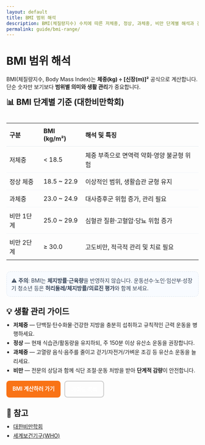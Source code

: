 ```yaml
---
layout: default
title: BMI 범위 해석
description: BMI(체질량지수) 수치에 따른 저체중, 정상, 과체중, 비만 단계별 해석과 건강 가이드를 제공합니다.
permalink: guide/bmi-range/
---
```


<h1>BMI 범위 해석</h1>

<p class="note">BMI(체질량지수, Body Mass Index)는 <b>체중(kg) ÷ [신장(m)]²</b> 공식으로 계산합니다.  
단순 숫자만 보기보다 <b>범위별 의미와 생활 관리</b>가 중요합니다.</p>

<div class="card" style="max-width:860px;margin:0 auto;">
  <h2 style="margin-top:0">📊 BMI 단계별 기준 (대한비만학회)</h2>

  <div style="overflow-x:auto">
    <table style="width:100%;border-collapse:collapse">
      <thead>
        <tr>
          <th style="text-align:left;border-bottom:1px solid #e6ebf0;padding:10px 8px;">구분</th>
          <th style="text-align:left;border-bottom:1px solid #e6ebf0;padding:10px 8px;">BMI (kg/m²)</th>
          <th style="text-align:left;border-bottom:1px solid #e6ebf0;padding:10px 8px;">해석 및 특징</th>
        </tr>
      </thead>
      <tbody>
        <tr>
          <td style="padding:10px 8px;border-bottom:1px solid #f1f5f9;">저체중</td>
          <td style="padding:10px 8px;border-bottom:1px solid #f1f5f9;">&lt; 18.5</td>
          <td style="padding:10px 8px;border-bottom:1px solid #f1f5f9;">체중 부족으로 면역력 약화·영양 불균형 위험</td>
        </tr>
        <tr>
          <td style="padding:10px 8px;border-bottom:1px solid #f1f5f9;">정상 체중</td>
          <td style="padding:10px 8px;border-bottom:1px solid #f1f5f9;">18.5 ~ 22.9</td>
          <td style="padding:10px 8px;border-bottom:1px solid #f1f5f9;">이상적인 범위, 생활습관 균형 유지</td>
        </tr>
        <tr>
          <td style="padding:10px 8px;border-bottom:1px solid #f1f5f9;">과체중</td>
          <td style="padding:10px 8px;border-bottom:1px solid #f1f5f9;">23.0 ~ 24.9</td>
          <td style="padding:10px 8px;border-bottom:1px solid #f1f5f9;">대사증후군 위험 증가, 관리 필요</td>
        </tr>
        <tr>
          <td style="padding:10px 8px;border-bottom:1px solid #f1f5f9;">비만 1단계</td>
          <td style="padding:10px 8px;border-bottom:1px solid #f1f5f9;">25.0 ~ 29.9</td>
          <td style="padding:10px 8px;border-bottom:1px solid #f1f5f9;">심혈관 질환·고혈압·당뇨 위험 증가</td>
        </tr>
        <tr>
          <td style="padding:10px 8px;">비만 2단계</td>
          <td style="padding:10px 8px;">≥ 30.0</td>
          <td style="padding:10px 8px;">고도비만, 적극적 관리 및 치료 필요</td>
        </tr>
      </tbody>
    </table>
  </div>

  <div style="margin-top:14px;padding:12px;border:1px dashed #dbe4f0;border-radius:10px;background:#f8fbff;color:#334155">
    ⚠️ <b>주의</b>: BMI는 <b>체지방률·근육량</b>을 반영하지 않습니다. 운동선수·노인·임산부·성장기 청소년 등은
    <b>허리둘레/체지방률/의료진 평가</b>와 함께 보세요.
  </div>

  <h2 style="margin:22px 0 10px">💡 생활 관리 가이드</h2>
  <ul style="margin:0;padding-left:18px;line-height:1.7">
    <li><b>저체중</b> — 단백질·탄수화물·건강한 지방을 충분히 섭취하고 규칙적인 근력 운동을 병행하세요.</li>
    <li><b>정상</b> — 현재 식습관/활동량을 유지하되, 주 150분 이상 유산소 운동을 권장합니다.</li>
    <li><b>과체중</b> — 고열량 음식·음주를 줄이고 걷기/자전거/가벼운 조깅 등 유산소 운동을 늘리세요.</li>
    <li><b>비만</b> — 전문의 상담과 함께 식단 조절·운동 처방을 받아 <b>단계적 감량</b>이 안전합니다.</li>
  </ul>

<style>
/* 버튼 공통 스타일 */
a[class^="btn-"] {
  display: inline-block;
  padding: 10px 16px;
  border-radius: 8px;
  font-weight: 600;
  text-decoration: none;
  color: #fff;
  transition: background 0.3s ease;
}

/* 오렌지 버튼 */
.btn-orange {
  background: #f97316; /* Tailwind orange-500 */
}
.btn-orange:hover {
  background: #ea580c; /* Tailwind orange-600 */
}

/* 테두리만 있는 버튼 */
.btn-ghost {
  background: transparent;
  border: 2px solid #ccc;
  color: #333;
}
.btn-ghost:hover {
  background: #f3f4f6; /* hover 시 은은한 회색 */
}
</style>


  <div style="margin-top:16px;display:flex;gap:10px;flex-wrap:wrap">
    <a class="btn-orange" href="/health/bmi/">BMI 계산하러 가기</a>
    <a class="btn-ghost" href="/guide/">가이드 목록</a>
  </div>
</div>

<h2 style="margin:24px 0 10px">🔗 참고</h2>
<ul style="margin:0 0 24px; padding-left:18px; line-height:1.7">
  <li><a href="https://www.kosso.or.kr/" target="_blank" rel="noopener">대한비만학회</a></li>
  <li><a href="https://www.who.int/" target="_blank" rel="noopener">세계보건기구(WHO)</a></li>
</ul>
